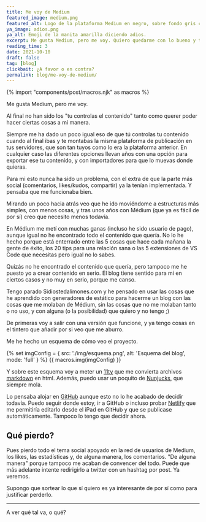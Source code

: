 ```yaml
---
title: Me voy de Medium
featured_image: medium.png
featured_alt: Logo de la plataforma Medium en negro, sobre fondo gris clarito. Siguiendo sus guías de marca.
ya_image: adios.png
ya_alt: Emoji de la manita amarilla diciendo adios.
excerpt: Me gusta Medium, pero me voy. Quiero quedarme con lo bueno y tener margen de mejora por mi cuenta.
reading_time: 3
date: 2021-10-10
draft: false
tag: [blog]
clickbait: ¿A favor o en contra?
permalink: blog/me-voy-de-medium/
---
```

{% import "components/post/macros.njk" as macros %}

Me gusta Medium, pero me voy.

Al final no han sido los "tu controlas el contenido" tanto como querer poder hacer ciertas cosas a mi manera.

Siempre me ha dado un poco igual eso de que tú controlas tu contenido cuando al final ibas y te montabas la misma plataforma de publicación en tus servidores, que son tan tuyos como lo era la plataforma anterior.
En cualquier caso las diferentes opciones llevan años con una opción para exportar ese tu contenido, y con importadores para que lo muevas donde quieras.

Para mi esto nunca ha sido un problema, con el extra de que la parte más social (comentarios, likes/kudos, compartir) ya la tenían implementada. Y pensaba que me funcionaba bien.

Mirando un poco hacia atrás veo que he ido moviéndome a estructuras más simples, con menos cosas, y tras unos años con Médium (que ya es fácil de por sí) creo que necesito menos todavía.

En Médium me metí con muchas ganas (incluso he sido usuario de pago), aunque igual no he encontrado todo el contenido que quería. No lo he hecho porque está enterrado entre las 5 cosas que hace cada mañana la gente de éxito, los 20 tips para una relación sana o las 5 extensiones de VS Code que necesitas pero igual no lo sabes.

Quizás no he encontrado el contenido que quería, pero tampoco me he puesto yo a crear contenido en serio. El blog tiene sentido para mi en ciertos casos y no muy en serio, porque me canso.

Tengo parado Sidiostedalimones.com y he pensado en usar las cosas que he aprendido con generadores de estático para hacerme un blog con las cosas que me molaban de Médium, sin las cosas que no me molaban tanto o no uso, y con alguna (o la posibilidad) que quiero y no tengo ;)

De primeras voy a salir con una versión que funcione, y ya tengo cosas en el tintero que añadir por si veo que me aburro.

Me he hecho un esquema de cómo veo el proyecto.

{% set imgConfig = {
  src: './img/esquema.png',
  alt: 'Esquema del blog',
  mode: 'full'
} %}
{{ macros.img(imgConfig) }}

Y sobre este esquema voy a meter un [11ty](https://www.11ty.dev/markdown) que me convierta archivos [markdown](https://en.wikipedia.org/wiki/Markdown) en html. Además, puedo usar un poquito de [Nunjucks](https://mozilla.github.io/nunjucks/), que siempre mola.

Lo pensaba alojar en [GitHub](https://github.com) aunque esto no lo he acabado de decidir todavía. Puedo seguir donde estoy, ir a GitHub o incluso probar [Netlify](https://www.netlify.com/) que me permitiría editarlo desde el iPad en GitHub y que se publicase automáticamente. Tampoco lo tengo que decidir ahora.

## Qué pierdo?

Pues pierdo todo el tema social apoyado en la red de usuarios de Medium, los likes, las estadísticas y, de alguna manera, los comentarios. "De alguna manera" porque tampoco me acaban de convencer del todo. Puede que más adelante intente redirigirlo a twitter con un hashtag por post. Ya veremos.

Supongo que sortear lo que sí quiero es ya interesante de por sí como para justificar perderlo.

---

A ver qué tal va, o qué?
